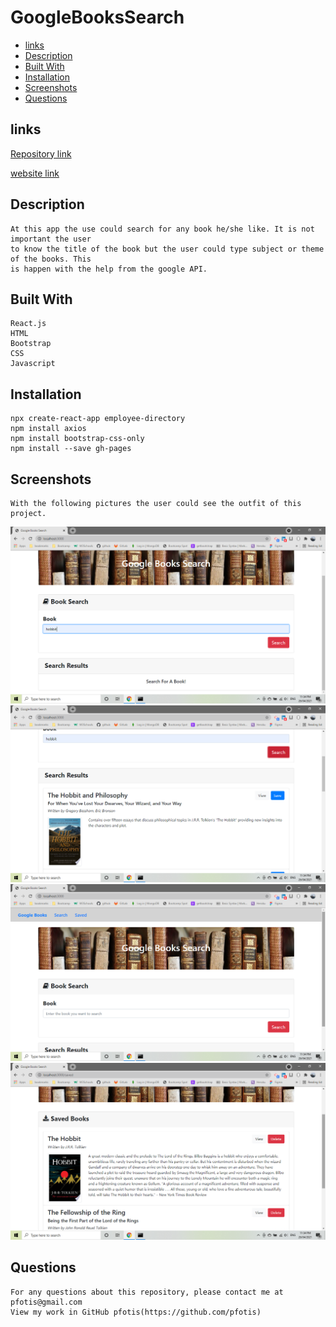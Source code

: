 # GoogleBooksSearch

* [links](#links)
* [Description](#description)
* [Built With](#builtwith)
* [Installation](#installation)
* [Screenshots](#screenshots)
* [Questions](#questions)


## links

[Repository link](https://github.com/pfotis/GoogleBooksSearch)

[website link](https://ancient-cove-11223.herokuapp.com/)

## Description

    At this app the use could search for any book he/she like. It is not important the user 
    to know the title of the book but the user could type subject or theme of the books. This 
    is happen with the help from the google API.


## Built With

    React.js
    HTML
    Bootstrap
    CSS
    Javascript

## Installation

    npx create-react-app employee-directory
    npm install axios
    npm install bootstrap-css-only
    npm install --save gh-pages

## Screenshots

    With the following pictures the user could see the outfit of this project.

<img src="./images/readme/main.png" alt="main">

   

<img src="./images/readme/search.png" alt="search">



<img src="./images/readme/search2.png" alt="search2">



<img src="./images/readme/saved.png" alt="saved">



## Questions

    For any questions about this repository, please contact me at pfotis@gmail.com
    View my work in GitHub pfotis(https://github.com/pfotis)